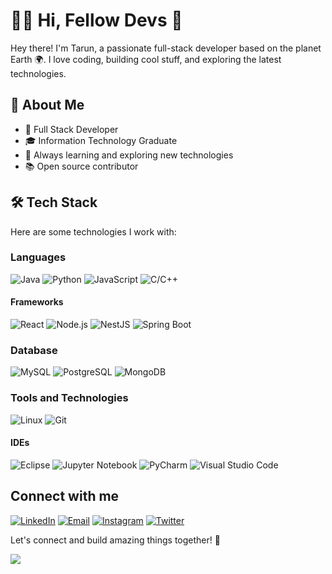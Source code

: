 # 👨‍💻 Hi, Fellow Devs 👋

Hey there! I'm Tarun, a passionate full-stack developer based on the planet Earth 🌍. I love coding, building cool stuff, and exploring the latest technologies.

## 🚀 About Me

- 💼 Full Stack Developer
- 🎓 Information Technology Graduate
- 🌱 Always learning and exploring new technologies
- 📚 Open source contributor

## 🛠️ Tech Stack

Here are some technologies I work with:

### Languages 

![Java](https://img.shields.io/badge/-Java-007396?style=flat-square&logo=java)
![Python](https://img.shields.io/badge/-Python-3776AB?style=flat-square&logo=python)
![JavaScript](https://img.shields.io/badge/-JavaScript-F7DF1E?style=flat-square&logo=javascript)
![C/C++](https://img.shields.io/badge/-C/C++-00599C?style=flat-square&logo=c%2B%2B)

#### Frameworks
![React](https://img.shields.io/badge/-React-61DAFB?style=flat-square&logo=react)
![Node.js](https://img.shields.io/badge/-Node.js-339933?style=flat-square&logo=node.js)
![NestJS](https://img.shields.io/badge/-NestJS-E0234E?style=flat-square&logo=nestjs)
![Spring Boot](https://img.shields.io/badge/-Spring%20Boot-6DB33F?style=flat-square&logo=spring)

### Database

![MySQL](https://img.shields.io/badge/-MySQL-4479A1?style=flat-square&logo=mysql)
![PostgreSQL](https://img.shields.io/badge/-PostgreSQL-336791?style=flat-square&logo=postgresql)
![MongoDB](https://img.shields.io/badge/-MongoDB-47A248?style=flat-square&logo=mongodb)

### Tools and Technologies

![Linux](https://img.shields.io/badge/-Linux-FCC624?style=flat-square&logo=linux)
![Git](https://img.shields.io/badge/-Git-F05032?style=flat-square&logo=git)

#### IDEs
![Eclipse](https://img.shields.io/badge/-Eclipse-2C2255?style=flat-square&logo=eclipse-ide)
![Jupyter Notebook](https://img.shields.io/badge/-Jupyter%20Notebook-F37626?style=flat-square&logo=jupyter)
![PyCharm](https://img.shields.io/badge/-PyCharm-000000?style=flat-square&logo=pycharm)
![Visual Studio Code](https://img.shields.io/badge/-Visual%20Studio%20Code-007ACC?style=flat-square&logo=visual-studio-code)

## Connect with me


[![LinkedIn](https://img.shields.io/badge/-LinkedIn-0077B5?style=for-the-badge&logo=linkedin&logoColor=white)](https://www.linkedin.com/in/tarunjawlajaipur/)
[![Email](https://img.shields.io/badge/-Email-D14836?style=for-the-badge&logo=gmail&logoColor=white)](mailto:tarunjawla2@gmail.com)
[![Instagram](https://img.shields.io/badge/-Instagram-E4405F?style=for-the-badge&logo=instagram&logoColor=white)](https://www.instagram.com/tarun_jawla/)
[![Twitter](https://img.shields.io/badge/-Twitter-1DA1F2?style=for-the-badge&logo=twitter&logoColor=white)](https://twitter.com/tarun_jawla)


Let's connect and build amazing things together! 🚀


[![](https://raw.githubusercontent.com/tarun2001jawla/tarun2001jawla/main/profile-summary-card-output/default/0-profile-details.svg)](https://profile-summary-for-github.com/user/tarun2001jawla)


